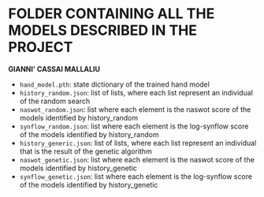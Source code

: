 # FOLDER CONTAINING ALL THE MODELS DESCRIBED IN THE PROJECT
**GIANNI' CASSAI MALLALIU**

- `hand_model.pth`: state dictionary of the trained hand model
- `history_random.json`: list of lists, where each list represent an individual of the random search
- `naswot_random.json`: list where each element is the naswot score of the models identified by history_random
- `synflow_random.json`: list where each element is the log-synflow score of the models identified by history_random
- `history_generic.json`: list of lists, where each list represent an individual that is the result of the genetic algorithm
- `naswot_genetic.json`: list where each element is the naswot score of the models identified by history_genetic
- `synflow_genetic.json`: list where each element is the log-synflow score of the models identified by history_genetic
